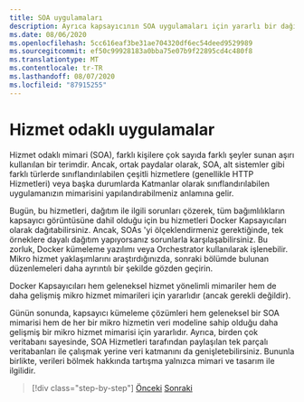 ```yaml
---
title: SOA uygulamaları
description: Ayrıca kapsayıcının SOA uygulamaları için yararlı bir dağıtım seçeneği olabileceğini göz önünde bulundurun.
ms.date: 08/06/2020
ms.openlocfilehash: 5cc616eaf3be31ae704320df6ec54deed9529989
ms.sourcegitcommit: ef50c99928183a0bba75e07b9f22895cd4c480f8
ms.translationtype: MT
ms.contentlocale: tr-TR
ms.lasthandoff: 08/07/2020
ms.locfileid: "87915255"
---
```

# <a name="service-oriented-applications"></a>Hizmet odaklı uygulamalar

Hizmet odaklı mimari (SOA), farklı kişilere çok sayıda farklı şeyler sunan aşırı kullanılan bir terimdir. Ancak, ortak paydalar olarak, SOA, alt sistemler gibi farklı türlerde sınıflandırılabilen çeşitli hizmetlere (genellikle HTTP Hizmetleri) veya başka durumlarda Katmanlar olarak sınıflandırılabilen uygulamanızın mimarisini yapılandırabilmeniz anlamına gelir.

Bugün, bu hizmetleri, dağıtım ile ilgili sorunları çözerek, tüm bağımlılıkların kapsayıcı görüntüsüne dahil olduğu için bu hizmetleri Docker Kapsayıcıları olarak dağıtabilirsiniz. Ancak, SOAs 'yi ölçeklendirmeniz gerektiğinde, tek örneklere dayalı dağıtım yapıyorsanız sorunlarla karşılaşabilirsiniz. Bu zorluk, Docker kümeleme yazılımı veya Orchestrator kullanılarak işlenebilir. Mikro hizmet yaklaşımlarını araştırdığınızda, sonraki bölümde bulunan düzenlemeleri daha ayrıntılı bir şekilde gözden geçirin.

Docker Kapsayıcıları hem geleneksel hizmet yönelimli mimariler hem de daha gelişmiş mikro hizmet mimarileri için yararlıdır (ancak gerekli değildir).

Günün sonunda, kapsayıcı kümeleme çözümleri hem geleneksel bir SOA mimarisi hem de her bir mikro hizmetin veri modeline sahip olduğu daha gelişmiş bir mikro hizmet mimarisi için yararlıdır. Ayrıca, birden çok veritabanı sayesinde, SOA Hizmetleri tarafından paylaşılan tek parçalı veritabanları ile çalışmak yerine veri katmanını da genişletebilirsiniz. Bununla birlikte, verileri bölmek hakkında tartışma yalnızca mimari ve tasarım ile ilgilidir.

>[!div class="step-by-step"]
>[Önceki](state-and-data-in-docker-applications.md) 
> [Sonraki](orchestrate-high-scalability-availability.md)
